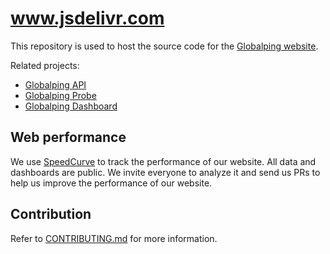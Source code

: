 # www.jsdelivr.com

This repository is used to host the source code for the [Globalping website](https://globalping.io).

Related projects:
 - [Globalping API](https://github.com/jsdelivr/globalping)
 - [Globalping Probe](https://github.com/jsdelivr/globalping-probe)
 - [Globalping Dashboard](https://github.com/jsdelivr/globalping-dash)

## Web performance

We use [SpeedCurve](https://www.speedcurve.com/) to track the performance of our website. All data and dashboards are public.
We invite everyone to analyze it and send us PRs to help us improve the performance of our website.

## Contribution

Refer to [CONTRIBUTING.md](CONTRIBUTING.md) for more information.
